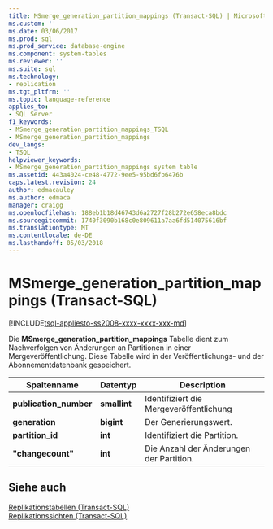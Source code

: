 ```yaml
---
title: MSmerge_generation_partition_mappings (Transact-SQL) | Microsoft Docs
ms.custom: ''
ms.date: 03/06/2017
ms.prod: sql
ms.prod_service: database-engine
ms.component: system-tables
ms.reviewer: ''
ms.suite: sql
ms.technology:
- replication
ms.tgt_pltfrm: ''
ms.topic: language-reference
applies_to:
- SQL Server
f1_keywords:
- MSmerge_generation_partition_mappings_TSQL
- MSmerge_generation_partition_mappings
dev_langs:
- TSQL
helpviewer_keywords:
- MSmerge_generation_partition_mappings system table
ms.assetid: 443a4024-ce48-4772-9ee5-95bd6fb6476b
caps.latest.revision: 24
author: edmacauley
ms.author: edmaca
manager: craigg
ms.openlocfilehash: 188eb1b18d46743d6a2727f28b272e658eca8bdc
ms.sourcegitcommit: 1740f3090b168c0e809611a7aa6fd514075616bf
ms.translationtype: MT
ms.contentlocale: de-DE
ms.lasthandoff: 05/03/2018
---
```

# <a name="msmergegenerationpartitionmappings-transact-sql"></a>MSmerge_generation_partition_mappings (Transact-SQL)
[!INCLUDE[tsql-appliesto-ss2008-xxxx-xxxx-xxx-md](../../includes/tsql-appliesto-ss2008-xxxx-xxxx-xxx-md.md)]

  Die **MSmerge_generation_partition_mappings** Tabelle dient zum Nachverfolgen von Änderungen an Partitionen in einer Mergeveröffentlichung. Diese Tabelle wird in der Veröffentlichungs- und der Abonnementdatenbank gespeichert.  
  
|Spaltenname|Datentyp|Description|  
|-----------------|---------------|-----------------|  
|**publication_number**|**smallint**|Identifiziert die Mergeveröffentlichung|  
|**generation**|**bigint**|Der Generierungswert.|  
|**partition_id**|**int**|Identifiziert die Partition.|  
|**"changecount"**|**int**|Die Anzahl der Änderungen der Partition.|  
  
## <a name="see-also"></a>Siehe auch  
 [Replikationstabellen &#40;Transact-SQL&#41;](../../relational-databases/system-tables/replication-tables-transact-sql.md)   
 [Replikationssichten &#40;Transact-SQL&#41;](../../relational-databases/system-views/replication-views-transact-sql.md)  
  
  

